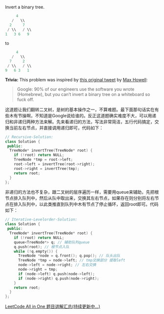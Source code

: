 Invert a binary tree.

```cpp
     4
   /   \\
  2     7
 / \\   / \\
1   3 6   9
```

to

```cpp
     4
   /   \\
  7     2
 / \\   / \\
9   6 3   1
```

**Trivia:** This problem was inspired by [this original tweet](https://twitter.com/mxcl/status/608682016205344768) by [Max Howell](https://twitter.com/mxcl):

> Google: 90% of our engineers use the software you wrote (Homebrew), but you can’t invert a binary tree on a whiteboard so fuck off.

这道题让我们翻转二叉树，是树的基本操作之一，不算难题。最下面那句话实在有些木有节操啊，不知道是Google说给谁的。反正这道题确实难度不大，可以用递归和非递归两种方法来解。先来看递归的方法，写法非常简洁，五行代码搞定，交换当前左右节点，并直接调用递归即可，代码如下：

```cpp
// Recursive-Solution:
class Solution {
 public:
  TreeNode* invertTree(TreeNode* root) {
    if (!root) return NULL;
    TreeNode *tmp = root->left;
    root->left = invertTree(root->right);
    root->right = invertTree(tmp);
    return root;
  }
};
```

非递归的方法也不复杂，跟二叉树的层序遍历一样，需要用queue来辅助，先把根节点排入队列中，然后从队中取出来，交换其左右节点，如果存在则分别将左右节点在排入队列中，以此类推直到队列中木有节点了停止循环，返回root即可。代码如下：

```cpp
// Iterative-Levelorder-Solution:
class Solution {
 public:
  TreeNode* invertTree(TreeNode* root) {
    if (!root) return NULL;
    queue<TreeNode*> q; // 辅助队列queue
    q.push(root); // 根节点入队
    while (!q.empty()) {
      TreeNode *node = q.front(); q.pop(); // 队头出队
      TreeNode *tmp = node->left; // tmp交换部分 提取left
      node->left = node->right; // 左右交换
      node->right = tmp;
      if (node->left) q.push(node->left);
      if (node->right) q.push(node->right);
    }
    return root;
  }
};
```

[LeetCode All in One 题目讲解汇总(持续更新中...)](http://www.cnblogs.com/grandyang/p/4606334.html)
